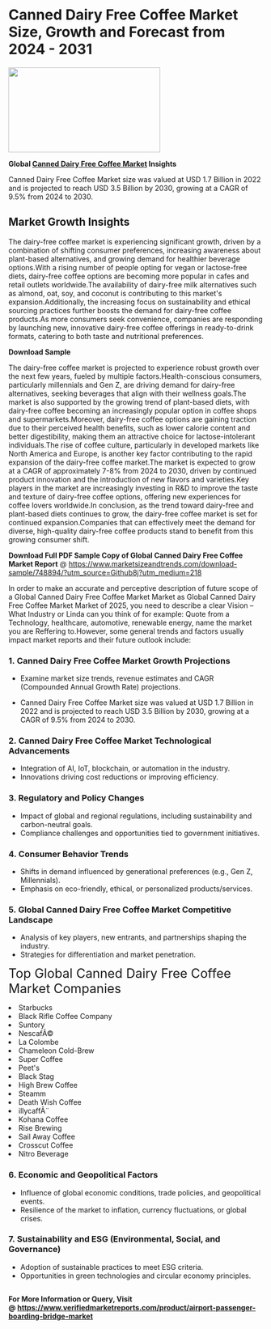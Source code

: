 <H1>Canned Dairy Free Coffee Market Size, Growth and Forecast from 2024 - 2031</H1><img class="aligncenter size-medium wp-image-584254" src="https://thirdeyenews.in/wp-content/uploads/2024/09/Global-Market-Research-300x168.jpeg" alt="" width="300" height="168" /><p><strong>Global&nbsp;<a href="https://www.marketsizeandtrends.com/download-sample/748894/?utm_source=Github8j?utm_medium=218">Canned Dairy Free Coffee Market</a> Insights</strong></p><p>Canned Dairy Free Coffee Market size was valued at USD 1.7 Billion in 2022 and is projected to reach USD 3.5 Billion by 2030, growing at a CAGR of 9.5% from 2024 to 2030.</p><p><h2>Market Growth Insights</h2> <p>The dairy-free coffee market is experiencing significant growth, driven by a combination of shifting consumer preferences, increasing awareness about plant-based alternatives, and growing demand for healthier beverage options.With a rising number of people opting for vegan or lactose-free diets, dairy-free coffee options are becoming more popular in cafes and retail outlets worldwide.The availability of dairy-free milk alternatives such as almond, oat, soy, and coconut is contributing to this market's expansion.Additionally, the increasing focus on sustainability and ethical sourcing practices further boosts the demand for dairy-free coffee products.As more consumers seek convenience, companies are responding by launching new, innovative dairy-free coffee offerings in ready-to-drink formats, catering to both taste and nutritional preferences.</p> <p><strong>Download Sample</strong></p> <p>The dairy-free coffee market is projected to experience robust growth over the next few years, fueled by multiple factors.Health-conscious consumers, particularly millennials and Gen Z, are driving demand for dairy-free alternatives, seeking beverages that align with their wellness goals.The market is also supported by the growing trend of plant-based diets, with dairy-free coffee becoming an increasingly popular option in coffee shops and supermarkets.Moreover, dairy-free coffee options are gaining traction due to their perceived health benefits, such as lower calorie content and better digestibility, making them an attractive choice for lactose-intolerant individuals.The rise of coffee culture, particularly in developed markets like North America and Europe, is another key factor contributing to the rapid expansion of the dairy-free coffee market.The market is expected to grow at a CAGR of approximately 7-8% from 2024 to 2030, driven by continued product innovation and the introduction of new flavors and varieties.Key players in the market are increasingly investing in R&D to improve the taste and texture of dairy-free coffee options, offering new experiences for coffee lovers worldwide.In conclusion, as the trend toward dairy-free and plant-based diets continues to grow, the dairy-free coffee market is set for continued expansion.Companies that can effectively meet the demand for diverse, high-quality dairy-free coffee products stand to benefit from this growing consumer shift.</p> <p><span class=""><strong>Download Full PDF Sample Copy of Global Canned Dairy Free Coffee Market Report</strong> @ <a href="https://www.marketsizeandtrends.com/download-sample/748894/?utm_source=Github8j?utm_medium=218" target="_blank">https://www.marketsizeandtrends.com/download-sample/748894/?utm_source=Github8j?utm_medium=218</a></span></p><p>In order to make an accurate and perceptive description of future scope of a Global&nbsp;Canned Dairy Free Coffee Market Market as Global&nbsp;Canned Dairy Free Coffee Market Market of 2025, you need to describe a clear Vision &ndash; What Industry or Linda can you think of for example: Quote from a Technology, healthcare, automotive, renewable energy, name the market you are Reffering to.However, some general trends and factors usually impact market reports and their future outlook include:</p><h3>1.&nbsp;<strong>Canned Dairy Free Coffee Market Growth Projections</strong></h3><ul><li>Examine market size trends, revenue estimates and CAGR (Compounded Annual Growth Rate) projections.</li><li><p>Canned Dairy Free Coffee Market size was valued at USD 1.7 Billion in 2022 and is projected to reach USD 3.5 Billion by 2030, growing at a CAGR of 9.5% from 2024 to 2030.</p></li></ul><h3>2.&nbsp;<strong>Canned Dairy Free Coffee Market Technological Advancements</strong></h3><ul><li>Integration of AI, IoT, blockchain, or automation in the industry.</li><li>Innovations driving cost reductions or improving efficiency.</li></ul><h3>3.&nbsp;<strong>Regulatory and Policy Changes</strong></h3><ul><li>Impact of global and regional regulations, including sustainability and carbon-neutral goals.</li><li>Compliance challenges and opportunities tied to government initiatives.</li></ul><h3>4.&nbsp;<strong>Consumer Behavior Trends</strong></h3><ul><li>Shifts in demand influenced by generational preferences (e.g., Gen Z, Millennials).</li><li>Emphasis on eco-friendly, ethical, or personalized products/services.</li></ul><h3>5.&nbsp;<strong>Global Canned Dairy Free Coffee Market Competitive Landscape</strong></h3><ul><li>Analysis of key players, new entrants, and partnerships shaping the industry.</li><li>Strategies for differentiation and market penetration.</li></ul><p data-pm-slice="1 1 []"><span style="color: inherit; font-family: inherit; font-size: 25px;">Top Global Canned Dairy Free Coffee Market Companies</span></p><div class="" data-test-id=""><p><li>Starbucks</li><li> Black Rifle Coffee Company</li><li> Suntory</li><li> NescafÃ©</li><li> La Colombe</li><li> Chameleon Cold-Brew</li><li> Super Coffee</li><li> Peet's</li><li> Black Stag</li><li> High Brew Coffee</li><li> Steamm</li><li> Death Wish Coffee</li><li> illycaffÃ¨</li><li> Kohana Coffee</li><li> Rise Brewing</li><li> Sail Away Coffee</li><li> Crosscut Coffee</li><li> Nitro Beverage</li></p></div><h3>6.&nbsp;<strong>Economic and Geopolitical Factors</strong></h3><ul><li>Influence of global economic conditions, trade policies, and geopolitical events.</li><li>Resilience of the market to inflation, currency fluctuations, or global crises.</li></ul><h3>7.&nbsp;<strong>Sustainability and ESG (Environmental, Social, and Governance)</strong></h3><ul><li>Adoption of sustainable practices to meet ESG criteria.</li><li>Opportunities in green technologies and circular economy principles.</li></ul><h2><strong style="font-size: 14px;">For More Information or Query, Visit @&nbsp;</strong><a style="background-color: #ffffff; font-size: 14px;" href="https://www.marketsizeandtrends.com/report/canned-dairy-free-coffee-market/" target="_blank">https://www.verifiedmarketreports.com/product/airport-passenger-boarding-bridge-market</a></h2>